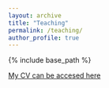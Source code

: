 ```yaml
---
layout: archive
title: "Teaching"
permalink: /teaching/
author_profile: true
---
```



{% include base_path %}
<!-- ## [Bayesian Learning](/teaching/bayesian-learning/)
Master Course in Data Science, Université Côte d'Azur
M2, first semester, 30 hours
 -->
[My CV can be accesed here](/assets/CV_MD_IMTIAZ_HABIB.pdf)
